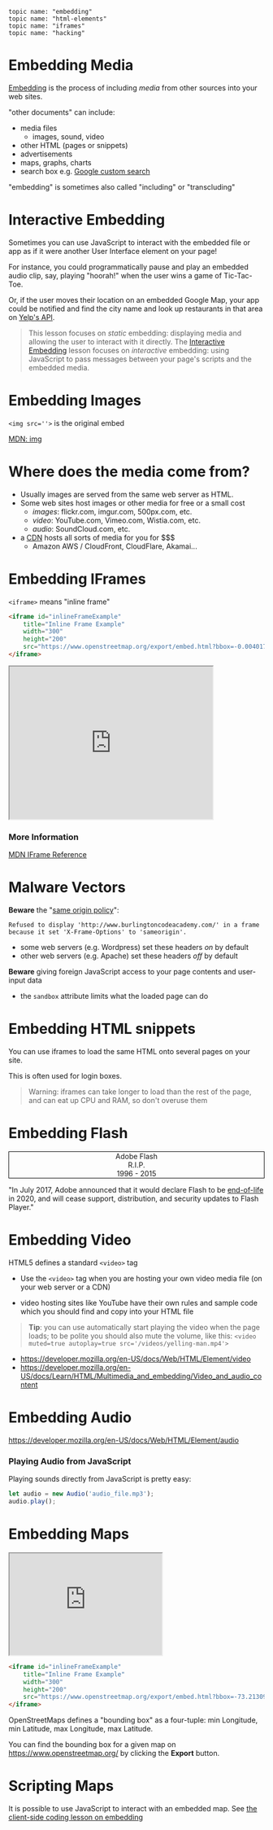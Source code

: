     topic name: "embedding"
    topic name: "html-elements"
    topic name: "iframes"
    topic name: "hacking"

# Embedding Media

[Embedding](/lessons/www/embedding-media) is the process of including *media* from other sources into your web sites.

"other documents" can include:

  * media files
    * images, sound, video
  * other HTML (pages or snippets)
  * advertisements
  * maps, graphs, charts
  * search box e.g. [Google custom search](https://cse.google.com/)

"embedding" is sometimes also called "including" or "transcluding"

# Interactive Embedding

Sometimes you can use JavaScript to interact with the embedded file or app as if it were another User Interface element on your page!

For instance, you could programmatically pause and play an embedded audio clip, say, playing "hoorah!" when the user wins a game of Tic-Tac-Toe.

Or, if the user moves their location on an embedded Google Map, your app could be notified and find the city name and look up restaurants in that area on [Yelp's API](https://www.yelp.com/developers/documentation/v3).

> This lesson focuses on *static* embedding:
> displaying media and allowing the user to interact with it directly.
> The [Interactive Embedding](/lessons/client-side-coding/embedding) lesson focuses on *interactive* embedding:
> using JavaScript to pass messages between your page's
> scripts and the embedded media.

# Embedding Images

`<img src=''>` is the original embed

[MDN: img](https://developer.mozilla.org/en-US/docs/Web/HTML/Element/img)

# Where does the media come from?

* Usually images are served from the same web server as HTML.
* Some web sites host images or other media for free or a small cost
  * *images*: flickr.com, imgur.com, 500px.com, etc.
  * *video*: YouTube.com, Vimeo.com, Wistia.com, etc.
  * *audio*: SoundCloud.com, etc.
* a [CDN](https://en.wikipedia.org/wiki/Content_delivery_network#Notable_content_delivery_service_providers) hosts all sorts of media for you for $$$
  * Amazon AWS / CloudFront, CloudFlare, Akamai...

# Embedding IFrames

`<iframe>` means "inline frame"


```html
<iframe id="inlineFrameExample"
    title="Inline Frame Example"
    width="300"
    height="200"
    src="https://www.openstreetmap.org/export/embed.html?bbox=-0.004017949104309083%2C51.47612752641776%2C0.00030577182769775396%2C51.478569861898606&layer=mapnik">
</iframe>
```

<iframe height='300' width='400' src='https://example.com'></iframe>


### More Information

[MDN IFrame Reference](https://www.w3.org/Security/wiki/Same_Origin_Policy)

# Malware Vectors

**Beware** the "[same origin policy](https://www.w3.org/Security/wiki/Same_Origin_Policy)":

```
Refused to display 'http://www.burlingtoncodeacademy.com/' in a frame because it set 'X-Frame-Options' to 'sameorigin'.
```

  * some web servers (e.g. Wordpress) set these headers *on* by default
  * other web servers (e.g. Apache) set these headers *off* by default

**Beware** giving foreign JavaScript access to your page contents and user-input data

  * the `sandbox` attribute limits what the loaded page can do

# Embedding HTML snippets

You can use iframes to load the same HTML onto several pages on your site.

This is often used for login boxes.

> Warning: iframes can take longer to load than the rest of the page, and can eat up CPU and RAM, so don't overuse them

# Embedding Flash

<div style="border: 1px solid black; background: #FDFDFD; margin: auto; text-align: center">
Adobe Flash <br>
R.I.P. <br>
1996 - 2015
</div>

"In July 2017, Adobe announced that it would declare Flash to be [end-of-life](https://en.wikipedia.org/wiki/Adobe_Flash#End_of_life) in 2020, and will cease support, distribution, and security updates to Flash Player."

# Embedding Video

HTML5 defines a standard `<video>` tag

  * Use the `<video>` tag when you are hosting your own video media file (on your web server or a CDN)

  * video hosting sites like YouTube have their own rules and sample code which you should find and copy into your HTML file

> **Tip**: you can use automatically start playing the video when the page loads; to be polite you should also mute the volume, like this: `<video muted=true autoplay=true src='/videos/yelling-man.mp4'>`

* https://developer.mozilla.org/en-US/docs/Web/HTML/Element/video
* https://developer.mozilla.org/en-US/docs/Learn/HTML/Multimedia_and_embedding/Video_and_audio_content

# Embedding Audio

https://developer.mozilla.org/en-US/docs/Web/HTML/Element/audio

### Playing Audio from JavaScript

Playing sounds directly from JavaScript is pretty easy:

```javascript
let audio = new Audio('audio_file.mp3');
audio.play();
```

# Embedding Maps

<iframe id="inlineFrameExample"
    title="Inline Frame Example"
    width="300"
    height="200"
    src="https://www.openstreetmap.org/export/embed.html?bbox=-73.2130900,44.4749000,-73.2102500,44.4772200&layer=mapnik">
</iframe>

```html
<iframe id="inlineFrameExample"
    title="Inline Frame Example"
    width="300"
    height="200"
    src="https://www.openstreetmap.org/export/embed.html?bbox=-73.2130900,44.4749000,-73.2102500,44.4772200&layer=mapnik">
</iframe>
```

OpenStreetMaps defines a "bounding box" as a four-tuple: min Longitude, min Latitude, max Longitude, max Latitude.

You can find the bounding box for a given map on https://www.openstreetmap.org/ by clicking the **Export** button.

# Scripting Maps

It is possible to use JavaScript to interact with an embedded map. See [the client-side coding lesson on embedding](/lessons/client-side-coding/embedding)
